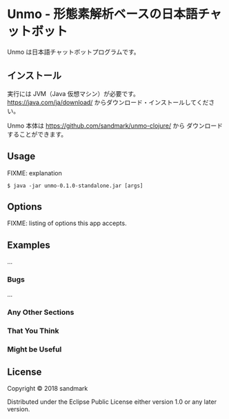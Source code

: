 # Unmo - 形態素解析ベースの日本語チャットボット

Unmo は日本語チャットボットプログラムです。

## インストール

実行には JVM（Java 仮想マシン）が必要です。
https://java.com/ja/download/ からダウンロード・インストールしてください。

Unmo 本体は https://github.com/sandmark/unmo-clojure/ から
ダウンロードすることができます。

## Usage

FIXME: explanation

    $ java -jar unmo-0.1.0-standalone.jar [args]

## Options

FIXME: listing of options this app accepts.

## Examples

...

### Bugs

...

### Any Other Sections
### That You Think
### Might be Useful

## License

Copyright © 2018 sandmark

Distributed under the Eclipse Public License either version 1.0 or
any later version.

